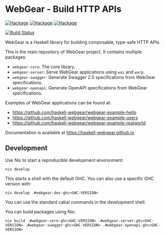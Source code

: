 # WebGear - Build HTTP APIs

[![Hackage](https://img.shields.io/hackage/v/webgear-core)](https://hackage.haskell.org/package/webgear-core)
[![Hackage](https://img.shields.io/hackage/v/webgear-server)](https://hackage.haskell.org/package/webgear-server)
[![Hackage](https://img.shields.io/hackage/v/webgear-openapi)](https://hackage.haskell.org/package/webgear-openapi)

[![Build Status](https://img.shields.io/github/actions/workflow/status/haskell-webgear/webgear/ci.yaml?branch=main)](https://github.com/haskell-webgear/webgear/actions/workflows/ci.yaml)

WebGear is a Haskell library for building composable, type-safe HTTP APIs.

This is the main repository of WebGear project. It contains multiple packages:

- `webgear-core`: The core library.
- `webgear-server`: Serve WebGear applications using `wai` and `warp`.
- `webgear-swagger`: Generate Swagger 2.0 specifications from WebGear specifications.
- `webgear-openapi`: Generate OpenAPI specifications from WebGear specifications.

Examples of WebGear applications can be found at:

- https://github.com/haskell-webgear/webgear-example-hello
- https://github.com/haskell-webgear/webgear-example-users
- https://github.com/haskell-webgear/webgear-example-realworld

Documentation is available at https://haskell-webgear.github.io

## Development

Use Nix to start a reproducible development environment:

```shell
nix develop
```

This starts a shell with the default GHC. You can also use a specific GHC version with:

```shell
nix develop .#webgear-dev-ghc<GHC-VERSION>
```

You can use the standard cabal commands in the development shell.

You can build packages using Nix:

```shell
nix build .#webgear-core-ghc<GHC-VERSION> .#webgear-server-ghc<GHC-VERSION> .#webgear-swagger-ghc<GHC-VERSION> .#webgear-openapi-ghc<GHC-VERSION>
```
